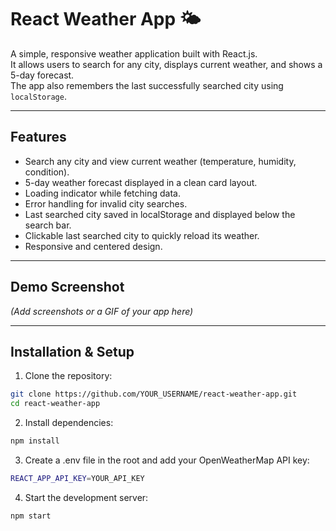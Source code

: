 # React Weather App 🌤️

A simple, responsive weather application built with React.js.  
It allows users to search for any city, displays current weather, and shows a 5-day forecast.  
The app also remembers the last successfully searched city using `localStorage`.

---

## **Features**

- Search any city and view current weather (temperature, humidity, condition).
- 5-day weather forecast displayed in a clean card layout.
- Loading indicator while fetching data.
- Error handling for invalid city searches.
- Last searched city saved in localStorage and displayed below the search bar.
- Clickable last searched city to quickly reload its weather.
- Responsive and centered design.

---

## **Demo Screenshot**

_(Add screenshots or a GIF of your app here)_

---

## **Installation & Setup**

1. Clone the repository:

```bash
git clone https://github.com/YOUR_USERNAME/react-weather-app.git
cd react-weather-app
```

2. Install dependencies:

```bash
npm install
```

3. Create a .env file in the root and add your OpenWeatherMap API key:

```bash
REACT_APP_API_KEY=YOUR_API_KEY
```

4. Start the development server:

```bash
npm start
```
